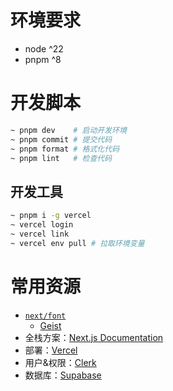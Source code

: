 # 环境要求

- node ^22
- pnpm ^8

# 开发脚本

```bash
~ pnpm dev    # 启动开发环境
~ pnpm commit # 提交代码
~ pnpm format # 格式化代码
~ pnpm lint   # 检查代码
```

## 开发工具

```bash
~ pnpm i -g vercel
~ vercel login
~ vercel link
~ vercel env pull # 拉取环境变量
```

# 常用资源

- [`next/font`](https://nextjs.org/docs/app/building-your-application/optimizing/fonts)
  - [Geist](https://vercel.com/font)
- 全栈方案：[Next.js Documentation](https://nextjs.org/docs)
- 部署：[Vercel](https://vercel.com/)
- 用户&权限：[Clerk](https://dashboard.clerk.com/)
- 数据库：[Supabase](https://supabase.com/)
